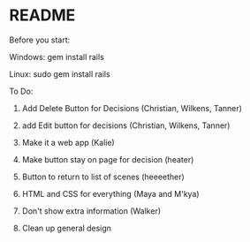 # README

Before you start:

Windows:
gem install rails

Linux:
sudo gem install rails


To Do:

1. Add Delete Button for Decisions (Christian, Wilkens, Tanner)

2. add Edit button for decisions (Christian, Wilkens, Tanner)

3. Make it a web app (Kalie)

4. Make button stay on page for decision (heater)

5. Button to return to list of scenes (heeeether)

6. HTML and CSS for everything (Maya and M'kya)

7. Don't show extra information (Walker)

8. Clean up general design
